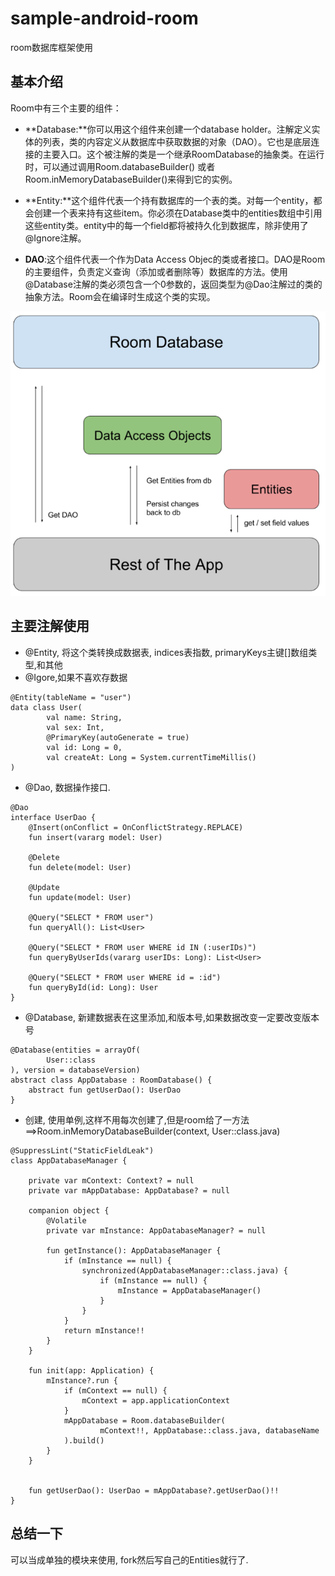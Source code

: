 # sample-android-room
room数据库框架使用

## 基本介绍

Room中有三个主要的组件：

- **Database:**你可以用这个组件来创建一个database holder。注解定义实体的列表，类的内容定义从数据库中获取数据的对象（DAO）。它也是底层连接的主要入口。这个被注解的类是一个继承RoomDatabase的抽象类。在运行时，可以通过调用Room.databaseBuilder() 或者 Room.inMemoryDatabaseBuilder()来得到它的实例。

- **Entity:**这个组件代表一个持有数据库的一个表的类。对每一个entity，都会创建一个表来持有这些item。你必须在Database类中的entities数组中引用这些entity类。entity中的每一个field都将被持久化到数据库，除非使用了@Ignore注解。
- **DAO**:这个组件代表一个作为Data Access Objec的类或者接口。DAO是Room的主要组件，负责定义查询（添加或者删除等）数据库的方法。使用@Database注解的类必须包含一个0参数的，返回类型为@Dao注解过的类的抽象方法。Room会在编译时生成这个类的实现。

![](room_architecture.png)

## 主要注解使用

- @Entity, 将这个类转换成数据表, indices表指数, primaryKeys主键[]数组类型,和其他
- @Igore,如果不喜欢存数据

```
@Entity(tableName = "user")
data class User(
        val name: String,
        val sex: Int,
        @PrimaryKey(autoGenerate = true)
        val id: Long = 0,
        val createAt: Long = System.currentTimeMillis()
)
```

- @Dao, 数据操作接口.

```
@Dao
interface UserDao {
    @Insert(onConflict = OnConflictStrategy.REPLACE)
    fun insert(vararg model: User)

    @Delete
    fun delete(model: User)

    @Update
    fun update(model: User)

    @Query("SELECT * FROM user")
    fun queryAll(): List<User>

    @Query("SELECT * FROM user WHERE id IN (:userIDs)")
    fun queryByUserIds(vararg userIDs: Long): List<User>

    @Query("SELECT * FROM user WHERE id = :id")
    fun queryById(id: Long): User
}
```

- @Database, 新建数据表在这里添加,和版本号,如果数据改变一定要改变版本号

```
@Database(entities = arrayOf(
        User::class
), version = databaseVersion)
abstract class AppDatabase : RoomDatabase() {
    abstract fun getUserDao(): UserDao
}
```

- 创建, 使用单例,这样不用每次创建了,但是room给了一方法==>Room.inMemoryDatabaseBuilder(context, User::class.java)

```
@SuppressLint("StaticFieldLeak")
class AppDatabaseManager {

    private var mContext: Context? = null
    private var mAppDatabase: AppDatabase? = null

    companion object {
        @Volatile
        private var mInstance: AppDatabaseManager? = null

        fun getInstance(): AppDatabaseManager {
            if (mInstance == null) {
                synchronized(AppDatabaseManager::class.java) {
                    if (mInstance == null) {
                        mInstance = AppDatabaseManager()
                    }
                }
            }
            return mInstance!!
        }
    }

    fun init(app: Application) {
        mInstance?.run {
            if (mContext == null) {
                mContext = app.applicationContext
            }
            mAppDatabase = Room.databaseBuilder(
                    mContext!!, AppDatabase::class.java, databaseName
            ).build()
        }
    }


    fun getUserDao(): UserDao = mAppDatabase?.getUserDao()!!
}
```

## 总结一下

可以当成单独的模块来使用, fork然后写自己的Entities就行了.